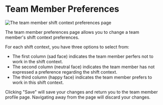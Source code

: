 # Team Member Preferences

![The team member shift context preferences page](./images/preferences.png)

The team member preferences page allows you to change a team member's shift
context preferences.

For each shift context, you have three options to select from:

- The first column (sad face) indicates the team member perfers not to work in
  the shift context.
- The second column (neutral face) indicates the team member has not expressed a
  preference regarding the shift context.
- The third column (happy face) indicates the team member prefers to work in
  this shift context.

Clicking "Save" will save your changes and return you to the team member profile
page. Navigating away from the page will discard your changes.
